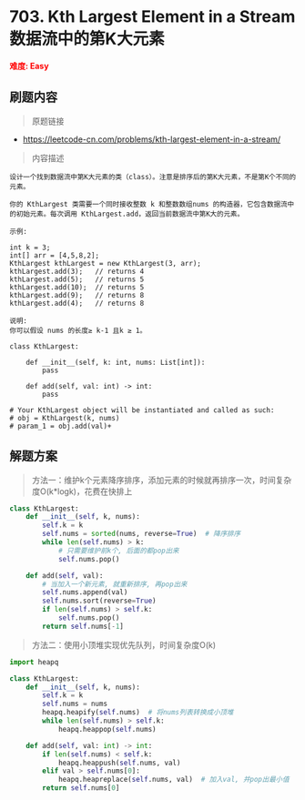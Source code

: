 # 703. Kth Largest Element in a Stream 数据流中的第K大元素

**<font color=red>难度: Easy</font>**

## 刷题内容

> 原题链接

* https://leetcode-cn.com/problems/kth-largest-element-in-a-stream/

> 内容描述

```
设计一个找到数据流中第K大元素的类（class）。注意是排序后的第K大元素，不是第K个不同的元素。

你的 KthLargest 类需要一个同时接收整数 k 和整数数组nums 的构造器，它包含数据流中的初始元素。每次调用 KthLargest.add，返回当前数据流中第K大的元素。

示例:

int k = 3;
int[] arr = [4,5,8,2];
KthLargest kthLargest = new KthLargest(3, arr);
kthLargest.add(3);   // returns 4
kthLargest.add(5);   // returns 5
kthLargest.add(10);  // returns 5
kthLargest.add(9);   // returns 8
kthLargest.add(4);   // returns 8

说明:
你可以假设 nums 的长度≥ k-1 且k ≥ 1。

class KthLargest:

    def __init__(self, k: int, nums: List[int]):
        pass
        
    def add(self, val: int) -> int:
        pass

# Your KthLargest object will be instantiated and called as such:
# obj = KthLargest(k, nums)
# param_1 = obj.add(val)+
```

## 解题方案

> 方法一：维护k个元素降序排序，添加元素的时候就再排序一次，时间复杂度O(k*logk)，花费在快排上

```python
class KthLargest:
    def __init__(self, k, nums):
        self.k = k
        self.nums = sorted(nums, reverse=True)  # 降序排序
        while len(self.nums) > k:
            # 只需要维护前k个, 后面的都pop出来
            self.nums.pop()

    def add(self, val):
        # 当加入一个新元素, 就重新排序, 再pop出来
        self.nums.append(val)
        self.nums.sort(reverse=True)
        if len(self.nums) > self.k:
            self.nums.pop()
        return self.nums[-1]
```

> 方法二：使用小顶堆实现优先队列，时间复杂度O(k)

```python
import heapq

class KthLargest:
    def __init__(self, k, nums):
        self.k = k
        self.nums = nums
        heapq.heapify(self.nums)  # 将nums列表转换成小顶堆
        while len(self.nums) > self.k:
            heapq.heappop(self.nums)

    def add(self, val: int) -> int:
        if len(self.nums) < self.k:
            heapq.heappush(self.nums, val)
        elif val > self.nums[0]:
            heapq.heapreplace(self.nums, val)  # 加入val, 并pop出最小值
        return self.nums[0]
```
